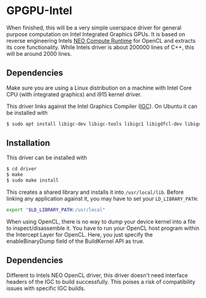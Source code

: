 # GPGPU-Intel
When finished, this will be a very simple userspace driver for general purpose computation on Intel Integrated Graphics GPUs. It is based on reverse engineering Intels [NEO Compute Runtime](https://github.com/intel/compute-runtime) for OpenCL and extracts its core functionality. While Intels driver is about 200000 lines of C++, this will be around 2000 lines.

## Dependencies
Make sure you are using a Linux distribution on a machine with Intel Core CPU (with integrated graphics) and i915 kernel driver. 

This driver links against the Intel Graphics Compiler ([IGC](https://github.com/intel/intel-graphics-compiler)). On Ubuntu it can be installed with
```sh
$ sudo apt install libigc-dev libigc-tools libigc1 libigdfcl-dev libigdfcl1
```

## Installation
This driver can be installed with
```sh
$ cd driver
$ make
$ sudo make install
```
This creates a shared library and installs it into `/usr/local/lib`. Before linking any application against it, you may have to set your `LD_LIBRARY_PATH`:
```sh
export "$LD_LIBRARY_PATH:/usr/local"
```



When using OpenCL, there is no way to dump your device kernel into a file to inspect/disassemble it. You have to run your OpenCL host program within the Intercept Layer for OpenCL. Here, you just specify the enableBinaryDump field of the BuildKernel API as true.

## Dependencies
Different to Intels NEO OpenCL driver, this driver doesn't need interface headers of the IGC to build successfully. This poises a risk of compatibility issues with specific IGC builds. 
